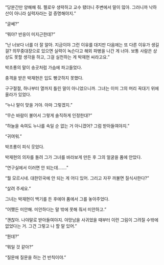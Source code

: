 “당분간만 양해해 줘. 펠로우 생략하고 교수 됐더니 주변에서 말이 많아. 그러니까 낙하산이 아니라 실력자라는 걸 증명해야지.”

“글쎄?”

“뭐야? 반응이 미지근한데?”

“난 너보다 너를 더 잘 알아. 지금이야 그런 이유를 대지만 다음에는 또 다른 이유가 생길걸? 의무중대장으로 있으면 실력이 녹슨다고 해외 파병을 나간 게 너야. 보통 사람은 상상도 못할 생각을 하고, 그걸 실천하는 게 박재현 씨라고요.”

박초롱의 말이 송곳처럼 가슴에 파고들었다.

충격을 받은 박재현은 입도 뻥긋하지 못했다.

구구절절, 하나부터 열까지 틀린 말이 아니었으니까. 그녀는 이미 그의 머리 꼭대기 위에 올라가 있었다.

“누나 말이 맞을 거야. 아마 그렇겠지.”

“무슨 바람이 불어서 그렇게 솔직하게 인정한대?”

“하늘을 속여도 누나를 속일 순 없는 거 아니겠어? 그럼 받아들여야지.”

“귀여워.”

박초롱이 피식 웃었다.

박재현의 의자를 돌려 그가 그녀를 바라보게 만든 후 그의 얼굴을 품에 안았다.

“연구실에서 이러면 안 되는데…….”

“뭘 모르시네. 대한민국에 안 되는 게 어디 있어. 그리고 자꾸 까불면 질식사한다?”

“살려 주세요.”

그녀는 박재현이 백기를 든 후에야 품에서 그를 놓아주었다.

“어쨌든 미안해. 미안하다는 말 밖에 못해 줘서 미안하고.”

“괜찮아. 나야말로 받아들여야지. 야망남을 사귀었을 때부터 이런 그림이 그려질 수밖에 없었다는 거. 그건 그렇고 나 할 말 있어.”

“뭔데?”

“뭐일 것 같아?”

“질문에 질문을 하는 건 반칙이야.”